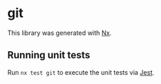 # git

This library was generated with [Nx](https://nx.dev).

## Running unit tests

Run `nx test git` to execute the unit tests via [Jest](https://jestjs.io).
